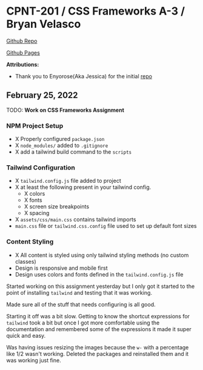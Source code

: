 # CPNT-201 / CSS Frameworks A-3 / Bryan Velasco

[Github Repo](https://github.com/cosmob3/cpnt201-a3)

[Github Pages](https://cosmob3.github.io/cpnt201-a3/)

**Attributions:**
- Thank you to Enyorose(Aka Jessica) for the initial [repo](https://github.com/Enyorose/tailwind-activity-template)

## February 25, 2022

TODO: **Work on CSS Frameworks Assignment**

### NPM Project Setup
- X Properly configured `package.json`
- X `node_modules/` added to `.gitignore`
- X add a tailwind build command to the `scripts`

### Tailwind Configuration 
- X `tailwind.config.js` file added to project
- X at least the following present in your tailwind config.
  - X colors
  - X fonts
  - X screen size breakpoints
  - X spacing
- X `assets/css/main.css` contains tailwind imports
- `main.css` file or `tailwind.css.config` file used to set up default font sizes

### Content Styling 
- X All content is styled using only tailwind styling methods (no custom classes)
- Design is responsive and mobile first
- Design uses colors and fonts defined in the `tailwind.config.js` file

Started working on this assignment yesterday but I only got it started to the point of installing `tailwind` and testing that it was working. 

Made sure all of the stuff that needs configuring is all good.

Starting it off was a bit slow. Getting to know the shortcut expressions for `tailwind` took a bit but once I got more comfortable using the documentation and remembered some of the expressions it made it super quick and easy.

Was having issues resizing the images because the `w-` with a percentage like 1/2 wasn't working. Deleted the packages and reinstalled them and it was working just fine. 
